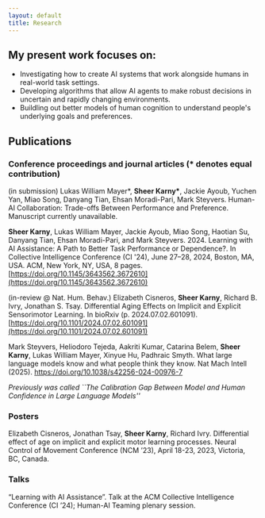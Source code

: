 ```yaml
---
layout: default
title: Research
---
```


## __My present work focuses on:__
* Investigating how to create AI systems that work alongside humans in real-world task settings.
* Developing algorithms that allow AI agents to make robust decisions in uncertain and rapidly changing environments.
* Buildling out better models of human cognition to understand people's underlying goals and preferences.

## Publications

### __Conference proceedings and journal articles (* denotes equal contribution)__

(in submission) Lukas William Mayer\*, __Sheer Karny\*__, Jackie Ayoub, Yuchen Yan, Miao Song, Danyang Tian, Ehsan Moradi-Pari, Mark Steyvers. Human-AI Collaboration: Trade-offs Between Performance and Preference. Manuscript currently unavailable.

__Sheer Karny__, Lukas William Mayer, Jackie Ayoub, Miao Song, Haotian Su, Danyang Tian, Ehsan Moradi-Pari, and
Mark Steyvers. 2024. Learning with AI Assistance: A Path to Better Task Performance or Dependence?. In Collective
Intelligence Conference (CI '24), June 27–28, 2024, Boston, MA, USA. ACM, New York, NY, USA, 8 pages.
[https://doi.org/10.1145/3643562.3672610](https://doi.org/10.1145/3643562.3672610)


(in-review @ Nat. Hum. Behav.) Elizabeth Cisneros, __Sheer Karny__, Richard B. Ivry, Jonathan S. Tsay.
Differential Aging Effects on Implicit and Explicit Sensorimotor Learning. In bioRxiv (p. 2024.07.02.601091).
[https://doi.org/10.1101/2024.07.02.601091](https://doi.org/10.1101/2024.07.02.601091)

<!-- (accepted @ Nat. Mach. Intl.) Mark Steyvers, Heliodoro Tejeda, Aakriti Kumar, Catarina Belem, __Sheer Karny__,
Lukas William Mayer, Xinyue Hu, Padhraic Smyth. What Large Language Models Know and What People Think They Know. 2024. Jan, 2024, arXiv, cs.LG, [2401.13835](https://arxiv.org/abs/2401.13835). -->

Mark Steyvers, Heliodoro Tejeda, Aakriti Kumar, Catarina Belem, __Sheer Karny__,
Lukas William Mayer, Xinyue Hu, Padhraic Smyth. What large language models know and what people think they know. Nat Mach Intell (2025). https://doi.org/10.1038/s42256-024-00976-7

_Previously was called ``The Calibration Gap Between Model and Human Confidence in Large Language Models''_

### __Posters__
Elizabeth Cisneros, Jonathan Tsay, __Sheer Karny__, Richard Ivry. Differential effect of age on implicit and explicit motor learning processes. Neural Control of Movement Conference (NCM ’23), April 18-23, 2023, Victoria, BC, Canada.

### __Talks__
“Learning with AI Assistance”. Talk at the ACM Collective Intelligence Conference (CI ’24); Human-AI Teaming
plenary session.


